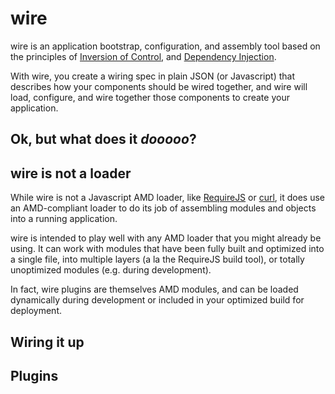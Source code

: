 # wire

wire is an application bootstrap, configuration, and assembly tool based on the principles of [Inversion of Control](http://en.wikipedia.org/wiki/Inversion_of_control "Inversion of control - Wikipedia, the free encyclopedia"), and [Dependency Injection](http://en.wikipedia.org/wiki/Dependency_Injection "Dependency injection - Wikipedia, the free encyclopedia").

With wire, you create a wiring spec in plain JSON (or Javascript) that describes how your components should be wired together, and wire will load, configure, and wire together those components to create your application.

## Ok, but what does it *dooooo*?

## wire is not a loader

While wire is not a Javascript AMD loader, like [RequireJS](http://requirejs.org/ "RequireJS") or [curl](https://github.com/unscriptable/curl), it does use an AMD-compliant loader to do its job of assembling modules and objects into a running application.

wire is intended to play well with any AMD loader that you might already be using.  It can work with modules that have been fully built and optimized into a single file, into multiple layers (a la the RequireJS build tool), or totally unoptimized modules (e.g. during development).

In fact, wire plugins are themselves AMD modules, and can be loaded dynamically during development or included in your optimized build for deployment.

## Wiring it up

## Plugins